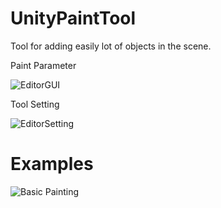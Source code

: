 # UnityPaintTool

Tool for adding easily lot of objects in the scene.

Paint Parameter

![EditorGUI](http://i.imgur.com/iTeHzyM.png)

Tool Setting

![EditorSetting](http://i.imgur.com/uC5poFd.png)

# Examples
![Basic Painting](http://i.imgur.com/tp1c44B.gif)
